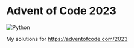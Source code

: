 # Advent of Code 2023
![Python](https://img.shields.io/badge/python-3.12-blue.svg)

My solutions for https://adventofcode.com/2023
